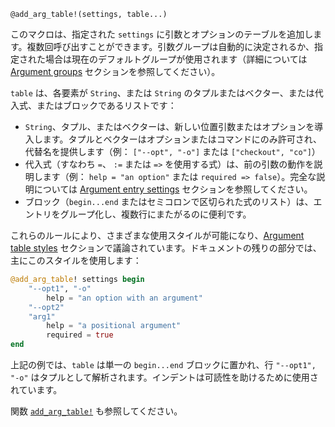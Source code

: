 ```
@add_arg_table!(settings, table...)
```

このマクロは、指定された `settings` に引数とオプションのテーブルを追加します。複数回呼び出すことができます。引数グループは自動的に決定されるか、指定された場合は現在のデフォルトグループが使用されます（詳細については [Argument groups](@ref) セクションを参照してください）。

`table` は、各要素が `String`、または `String` のタプルまたはベクター、または代入式、またはブロックであるリストです：

  * `String`、タプル、またはベクターは、新しい位置引数またはオプションを導入します。タプルとベクターはオプションまたはコマンドにのみ許可され、代替名を提供します（例： `["--opt", "-o"]` または `["checkout", "co"]`）
  * 代入式（すなわち `=`、 `:=` または `=>` を使用する式）は、前の引数の動作を説明します（例： `help = "an option"` または `required => false`）。完全な説明については [Argument entry settings](@ref) セクションを参照してください。
  * ブロック（`begin...end` またはセミコロンで区切られた式のリスト）は、エントリをグループ化し、複数行にまたがるのに便利です。

これらのルールにより、さまざまな使用スタイルが可能になり、[Argument table styles](@ref) セクションで議論されています。ドキュメントの残りの部分では、主にこのスタイルを使用します：

```julia
@add_arg_table! settings begin
    "--opt1", "-o"
        help = "an option with an argument"
    "--opt2"
    "arg1"
        help = "a positional argument"
        required = true
end
```

上記の例では、`table` は単一の `begin...end` ブロックに置かれ、行 `"--opt1", "-o"` はタプルとして解析されます。インデントは可読性を助けるために使用されています。

関数 [`add_arg_table!`](@ref) も参照してください。
